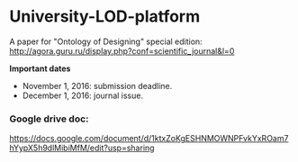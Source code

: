 # University-LOD-platform

A paper for "Ontology of Designing" special edition: http://agora.guru.ru/display.php?conf=scientific_journal&l=0

__Important dates__
* November 1, 2016: submission deadline.
* December 1, 2016: journal issue.

### Google drive doc:
https://docs.google.com/document/d/1ktxZoKgESHNMOWNPFvkYxROam7hYypX5h9dlMibiMfM/edit?usp=sharing
